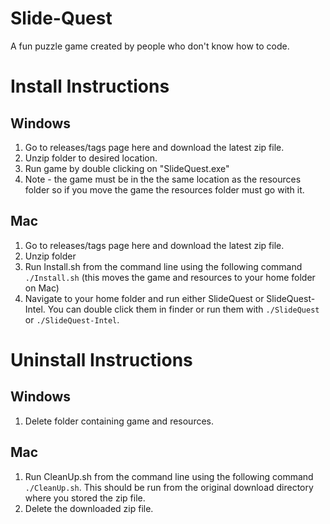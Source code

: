 # Slide-Quest
A fun puzzle game created by people who don't know how to code.




# Install Instructions

## Windows
1. Go to releases/tags page here and download the latest zip file.
2. Unzip folder to desired location.
3. Run game by double clicking on "SlideQuest.exe"
4. Note - the game must be in the the same location as the resources folder so if you move the game the resources folder must go with it. 

## Mac
1. Go to releases/tags page here and download the latest zip file.
2. Unzip folder
3. Run Install.sh from the command line using the following command `./Install.sh` (this moves the game and resources to your home folder on Mac)
4. Navigate to your home folder and run either SlideQuest or SlideQuest-Intel. You can double click them in finder or run them with `./SlideQuest` or `./SlideQuest-Intel`.


# Uninstall Instructions

## Windows
1. Delete folder containing game and resources.

## Mac
1. Run CleanUp.sh from the command line using the following command `./CleanUp.sh`. This should be run from the original download directory where you stored the zip file.
2. Delete the downloaded zip file.

